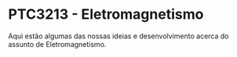 # PTC3213 - Eletromagnetismo

Aqui estão algumas das nossas ideias e desenvolvimento acerca do assunto de Eletromagnetismo.

